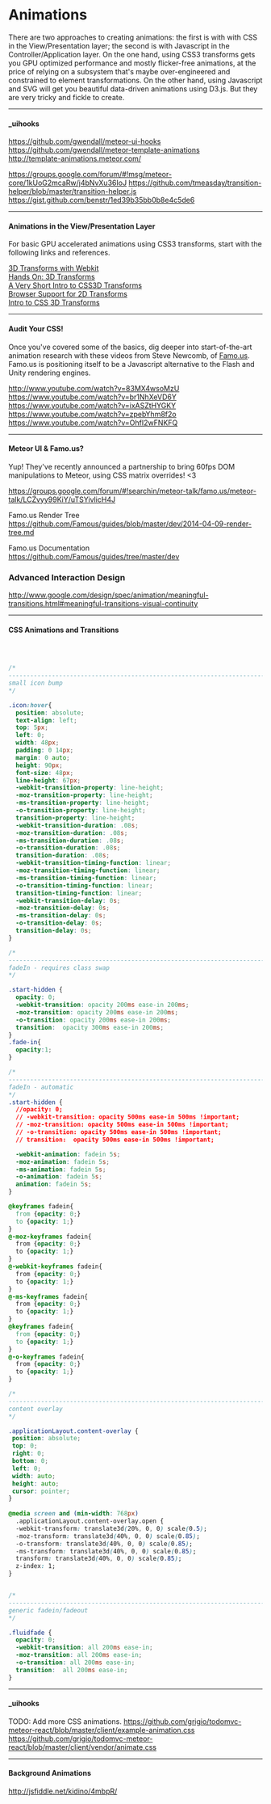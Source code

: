 Animations  
========================================

There are two approaches to creating animations:  the first is with with CSS in the View/Presentation layer; the second is with Javascript in the Controller/Application layer.  On the one hand, using CSS3 transforms gets you GPU optimized performance and mostly flicker-free animations, at the price of relying on a subsystem that's maybe over-engineered and constrained to element transformations.  On the other hand, using Javascript and SVG will get you beautiful data-driven animations using D3.js.  But they are very tricky and fickle to create.

----------------------------------------
#### _uihooks   


https://github.com/gwendall/meteor-ui-hooks  
https://github.com/gwendall/meteor-template-animations  
http://template-animations.meteor.com/  

https://groups.google.com/forum/#!msg/meteor-core/1kUoG2mcaRw/j4bNvXu36IoJ
https://github.com/tmeasday/transition-helper/blob/master/transition-helper.js
https://gist.github.com/benstr/1ed39b35bb0b8e4c5de6

----------------------------------------
#### Animations in the View/Presentation Layer    
For basic GPU accelerated animations using CSS3 transforms, start with the following links and references.  

[3D Transforms with Webkit](https://www.webkit.org/blog/386/3d-transforms/)  
[Hands On: 3D Transforms](http://ie.microsoft.com/testdrive/Graphics/hands-on-css3/hands-on_3d-transforms.htm)  
[A Very Short Intro to CSS3D Transforms](http://bartaz.github.io/meetjs/css3d/)  
[Browser Support for 2D Transforms](http://css3.bradshawenterprises.com/transforms/)  
[Intro to CSS 3D Transforms](http://desandro.github.io/3dtransforms/)  

----------------------------------------
#### Audit Your CSS!  
Once you've covered some of the basics, dig deeper into start-of-the-art animation research with these videos from Steve Newcomb, of [Famo.us](http://famo.us/).  Famo.us is positioning itself to be a Javascript alternative to the Flash and Unity rendering engines.

  http://www.youtube.com/watch?v=83MX4wsoMzU  
  https://www.youtube.com/watch?v=br1NhXeVD6Y  
  https://www.youtube.com/watch?v=ixASZtHYGKY  
  https://www.youtube.com/watch?v=zpebYhm8f2o  
  https://www.youtube.com/watch?v=OhfI2wFNKFQ  


----------------------------------------
#### Meteor UI & Famo.us?
Yup!  They've recently announced a partnership to bring 60fps DOM manipulations to Meteor, using CSS matrix overrides!  <3  

https://groups.google.com/forum/#!searchin/meteor-talk/famo.us/meteor-talk/LCZvyy99KiY/uTSYivlicH4J  


Famo.us Render Tree  
https://github.com/Famous/guides/blob/master/dev/2014-04-09-render-tree.md  

Famo.us Documentation  
https://github.com/Famous/guides/tree/master/dev

### Advanced Interaction Design  
http://www.google.com/design/spec/animation/meaningful-transitions.html#meaningful-transitions-visual-continuity

-----------------------------------------
#### CSS Animations and Transitions  

````css



/*
----------------------------------------------------------------------------------------
small icon bump
*/

.icon:hover{
  position: absolute;
  text-align: left;
  top: 5px;
  left: 0;
  width: 48px;
  padding: 0 14px;
  margin: 0 auto;
  height: 90px;
  font-size: 48px;
  line-height: 67px;
  -webkit-transition-property: line-height;
  -moz-transition-property: line-height;
  -ms-transition-property: line-height;
  -o-transition-property: line-height;
  transition-property: line-height;
  -webkit-transition-duration: .08s;
  -moz-transition-duration: .08s;
  -ms-transition-duration: .08s;
  -o-transition-duration: .08s;
  transition-duration: .08s;
  -webkit-transition-timing-function: linear;
  -moz-transition-timing-function: linear;
  -ms-transition-timing-function: linear;
  -o-transition-timing-function: linear;
  transition-timing-function: linear;
  -webkit-transition-delay: 0s;
  -moz-transition-delay: 0s;
  -ms-transition-delay: 0s;
  -o-transition-delay: 0s;
  transition-delay: 0s;
}

/*
----------------------------------------------------------------------------------------
fadeIn - requires class swap
*/

.start-hidden {
  opacity: 0;
  -webkit-transition: opacity 200ms ease-in 200ms;
  -moz-transition: opacity 200ms ease-in 200ms;
  -o-transition: opacity 200ms ease-in 200ms;
  transition:  opacity 300ms ease-in 200ms;
}
.fade-in{
  opacity:1;
}

/*
----------------------------------------------------------------------------------------
fadeIn - automatic
*/
.start-hidden {
  //opacity: 0;
  // -webkit-transition: opacity 500ms ease-in 500ms !important;
  // -moz-transition: opacity 500ms ease-in 500ms !important;
  // -o-transition: opacity 500ms ease-in 500ms !important;
  // transition:  opacity 500ms ease-in 500ms !important;

  -webkit-animation: fadein 5s;
  -moz-animation: fadein 5s;
  -ms-animation: fadein 5s;
  -o-animation: fadein 5s;
  animation: fadein 5s;
}

@keyframes fadein{
  from {opacity: 0;}
  to {opacity: 1;}
}
@-moz-keyframes fadein{
  from {opacity: 0;}
  to {opacity: 1;}
}
@-webkit-keyframes fadein{
  from {opacity: 0;}
  to {opacity: 1;}
}
@-ms-keyframes fadein{
  from {opacity: 0;}
  to {opacity: 1;}
}
@keyframes fadein{
  from {opacity: 0;}
  to {opacity: 1;}
}
@-o-keyframes fadein{
  from {opacity: 0;}
  to {opacity: 1;}
}

/*
----------------------------------------------------------------------------------------
content overlay
*/

.applicationLayout.content-overlay {
 position: absolute;
 top: 0;
 right: 0;
 bottom: 0;
 left: 0;
 width: auto;
 height: auto;
 cursor: pointer;
}
 
@media screen and (min-width: 768px)
  .applicationLayout.content-overlay.open {
  -webkit-transform: translate3d(20%, 0, 0) scale(0.5);
  -moz-transform: translate3d(40%, 0, 0) scale(0.85);
  -o-transform: translate3d(40%, 0, 0) scale(0.85);
  -ms-transform: translate3d(40%, 0, 0) scale(0.85);
  transform: translate3d(40%, 0, 0) scale(0.85);
  z-index: 1;
}


/*
----------------------------------------------------------------------------------------
generic fadein/fadeout
*/

.fluidfade {
  opacity: 0;
  -webkit-transition: all 200ms ease-in;
  -moz-transition: all 200ms ease-in;
  -o-transition: all 200ms ease-in;
  transition:  all 200ms ease-in;
}

````

----------------------------------------
#### _uihooks   

TODO: Add more CSS animations.
https://github.com/grigio/todomvc-meteor-react/blob/master/client/example-animation.css
https://github.com/grigio/todomvc-meteor-react/blob/master/client/vendor/animate.css


----------------------------------------
#### Background Animations  

http://jsfiddle.net/kidino/4mbpR/  

